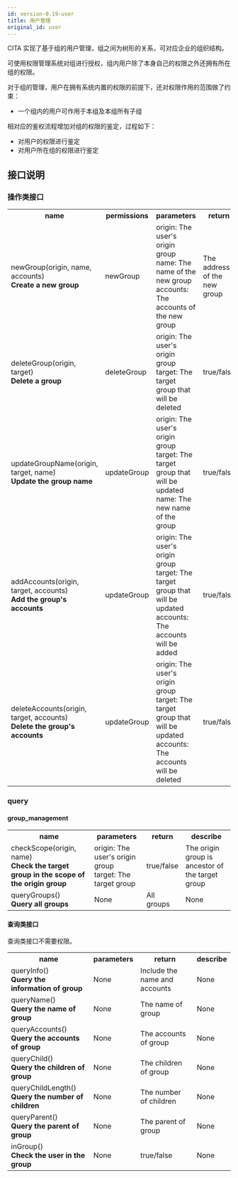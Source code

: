 ```yaml
---
id: version-0.19-user
title: 用户管理
original_id: user
---
```


CITA 实现了基于组的用户管理，组之间为树形的关系，可对应企业的组织结构。

可使用权限管理系统对组进行授权，组内用户除了本身自己的权限之外还拥有所在组的权限。

对于组的管理，用户在拥有系统内置的权限的前提下，还对权限作用的范围做了约束：

- 一个组内的用户可作用于本组及本组所有子组

相对应的鉴权流程增加对组的权限的鉴定，过程如下：

- 对用户的权限进行鉴定
- 对用户所在组的权限进行鉴定

## 接口说明

### 操作类接口

<table>
  <tr>
    <th>name</th>
    <th>permissions</th>
    <th>parameters</th>
    <th>return</th>
    <th>describe</th>
  </tr>
  <tr>
    <td>
      newGroup(origin, name, accounts) <br/>
      <strong>Create a new group</strong>
    </td>
    <td>newGroup</td>
    <td>
      origin: The user's origin group
      <br/>
      name: The name of the new group
      <br/>
      accounts: The accounts of the new group
    </td>
    <td>The address of the new group</td>
    <td>A group is a smart contract</td>
  </tr>
  <tr>
    <td>
      deleteGroup(origin, target) <br/>
      <strong>Delete a group</strong>
    </td>
    <td>deleteGroup</td>
    <td>
      origin: The user's origin group
      <br/>
      target: The target group that will be deleted
    </td>
    <td>true/false</td>
    <td>Close the smart contract</td>
  </tr>
  <tr>
    <td>
      updateGroupName(origin, target, name) <br/>
      <strong>Update the group name</strong>
    </td>
    <td>updateGroup</td>
    <td>
      origin: The user's origin group
      <br/>
      target: The target group that will be updated
      <br/>
      name: The new name of the group
    </td>
    <td>true/false</td>
    <td>None</td>
  </tr>
  <tr>
    <td>
      addAccounts(origin, target, accounts) <br/>
      <strong>Add the group's accounts</strong>
    </td>
    <td>updateGroup</td>
    <td>
      origin: The user's origin group
      <br/>
      target: The target group that will be updated
      <br/>
      accounts: The accounts will be added
    </td>
    <td>true/false</td>
    <td>None</td>
  </tr>
  <tr>
    <td>
      deleteAccounts(origin, target, accounts) <br/>
      <strong>Delete the group's accounts</strong>
    </td>
    <td>updateGroup</td>
    <td>
      origin: The user's origin group
      <br/>
      target: The target group that will be updated
      <br/>
      accounts: The accounts will be deleted
    </td>
    <td>true/false</td>
    <td>None</td>
  </tr>
</table>

### query

#### group_management

<table>
  <tr>
    <th>name</th>
    <th>parameters</th>
    <th>return</th>
    <th>describe</th>
  </tr>
  <tr>
    <td>
      checkScope(origin, name) <br/>
      <strong>Check the target group in the scope of the origin group</strong>
    </td>
    <td>
      origin: The user's origin group
      <br/>
      target: The target group
    </td>
    <td>true/false</td>
    <td>The origin group is ancestor of the target group</td>
  </tr>
  <tr>
    <td>
      queryGroups() <br/>
      <strong>Query all groups</strong>
    </td>
    <td>None</td>
    <td>All groups</td>
    <td>None</td>
  </tr>
</table>

#### 查询类接口

查询类接口不需要权限。

<table>
  <tr>
    <th>name</th>
    <th>parameters</th>
    <th>return</th>
    <th>describe</th>
  </tr>
  <tr>
    <td>
      queryInfo() <br/>
      <strong>Query the information of group</strong>
    </td>
    <td>None</td>
    <td>Include the name and accounts</td>
    <td>None</td>
  </tr>
  <tr>
    <td>
      queryName() <br/>
      <strong>Query the name of group</strong>
    </td>
    <td>None</td>
    <td>The name of group</td>
    <td>None</td>
  </tr>
  <tr>
    <td>
      queryAccounts() <br/>
      <strong>Query the accounts of group</strong>
    </td>
    <td>None</td>
    <td>The accounts of group</td>
    <td>None</td>
  </tr>
  <tr>
    <td>
      queryChild() <br/>
      <strong>Query the children of group</strong>
    </td>
    <td>None</td>
    <td>The children of group</td>
    <td>None</td>
  </tr>
  <tr>
    <td>
      queryChildLength() <br/>
      <strong>Query the number of children</strong>
    </td>
    <td>None</td>
    <td>The number of children</td>
    <td>None</td>
  </tr>
  <tr>
    <td>
      queryParent() <br/>
      <strong>Query the parent of group</strong>
    </td>
    <td>None</td>
    <td>The parent of group</td>
    <td>None</td>
  </tr>
  <tr>
    <td>
      inGroup() <br/>
      <strong>Check the user in the group</strong>
    </td>
    <td>None</td>
    <td>true/false</td>
    <td>None</td>
  </tr>
</table>
